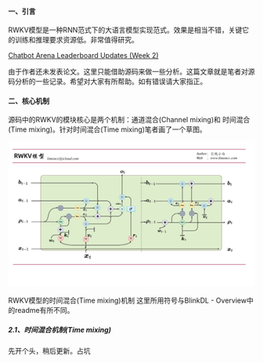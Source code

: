 #### 一、引言

RWKV模型是一种RNN范式下的大语言模型实现范式。效果是相当不错，关键它的训练和推理要求资源低。非常值得研究。

[Chatbot Arena Leaderboard Updates (Week 2)](https://lmsys.org/blog/2023-05-10-leaderboard/)

由于作者还未发表论文。这里只能借助源码来做一些分析。这篇文章就是笔者对源码分析的一些记录。希望对大家有所帮助。如有错误请大家指正。

#### 二、核心机制

源码中的RWKV的模块核心是两个机制：通道混合(Channel mixing)和 时间混合(Time mixing)。针对时间混合(Time mixing)笔者画了一个草图。


![RWKV时间混合(Time mixing)机制](https://github.com/limoncc/understand_rwkv/blob/main/images/RWKV%E6%A8%A1%E5%9E%8B.jpg "时间混合(Time mixing)机制")

RWKV模型的时间混合(Time mixing)机制 这里所用符号与BlinkDL - Overview中的readme有所不同。

##### 2.1、时间混合机制(Time mixing)

先开个头，稍后更新。占坑